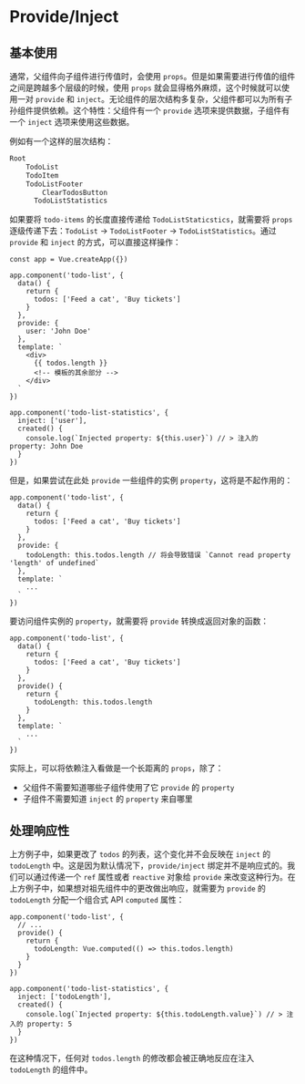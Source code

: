 # Provide/Inject

## 基本使用

通常，父组件向子组件进行传值时，会使用 `props`。但是如果需要进行传值的组件之间是跨越多个层级的时候，使用 `props` 就会显得格外麻烦，这个时候就可以使用一对 `provide` 和 `inject`。无论组件的层次结构多复杂，父组件都可以为所有子孙组件提供依赖。这个特性：父组件有一个 `provide` 选项来提供数据，子组件有一个 `inject` 选项来使用这些数据。

例如有一个这样的层次结构：

```javascript
Root
	TodoList
  	TodoItem
    TodoListFooter
    	ClearTodosButton
      TodoListStatistics
```

如果要将 `todo-items` 的长度直接传递给 `TodoListStaticstics`，就需要将 `props` 逐级传递下去：`TodoList` -> `TodoListFooter` -> `TodoListStatistics`。通过 `provide` 和 `inject` 的方式，可以直接这样操作：

```vue
const app = Vue.createApp({})

app.component('todo-list', {
  data() {
    return {
      todos: ['Feed a cat', 'Buy tickets']
    }
  },
  provide: {
    user: 'John Doe'
  },
  template: `
    <div>
      {{ todos.length }}
      <!-- 模板的其余部分 -->
    </div>
  `
})

app.component('todo-list-statistics', {
  inject: ['user'],
  created() {
    console.log(`Injected property: ${this.user}`) // > 注入的 property: John Doe
  }
})
```

但是，如果尝试在此处 `provide` 一些组件的实例 `property`，这将是不起作用的：

```vue
app.component('todo-list', {
  data() {
    return {
      todos: ['Feed a cat', 'Buy tickets']
    }
  },
  provide: {
    todoLength: this.todos.length // 将会导致错误 `Cannot read property 'length' of undefined`
  },
  template: `
    ...
  `
})
```

要访问组件实例的 `property`，就需要将 `provide` 转换成返回对象的函数：

```vue
app.component('todo-list', {
  data() {
    return {
      todos: ['Feed a cat', 'Buy tickets']
    }
  },
  provide() {
    return {
      todoLength: this.todos.length
    }
  },
  template: `
    ...
  `
})
```

实际上，可以将依赖注入看做是一个长距离的 `props`，除了：

- 父组件不需要知道哪些子组件使用了它 `provide` 的 `property`
- 子组件不需要知道 `inject` 的 `property` 来自哪里



## 处理响应性

上方例子中，如果更改了 `todos` 的列表，这个变化并不会反映在 `inject` 的 `todoLength` 中。这是因为默认情况下，`provide/inject` 绑定并不是响应式的。我们可以通过传递一个 `ref` 属性或者 `reactive` 对象给 `provide` 来改变这种行为。在上方例子中，如果想对祖先组件中的更改做出响应，就需要为 `provide` 的 `todoLength` 分配一个组合式 API `computed` 属性：

```vue
app.component('todo-list', {
  // ...
  provide() {
    return {
      todoLength: Vue.computed(() => this.todos.length)
    }
  }
})

app.component('todo-list-statistics', {
  inject: ['todoLength'],
  created() {
    console.log(`Injected property: ${this.todoLength.value}`) // > 注入的 property: 5
  }
})
```

在这种情况下，任何对 `todos.length` 的修改都会被正确地反应在注入 `todoLength` 的组件中。